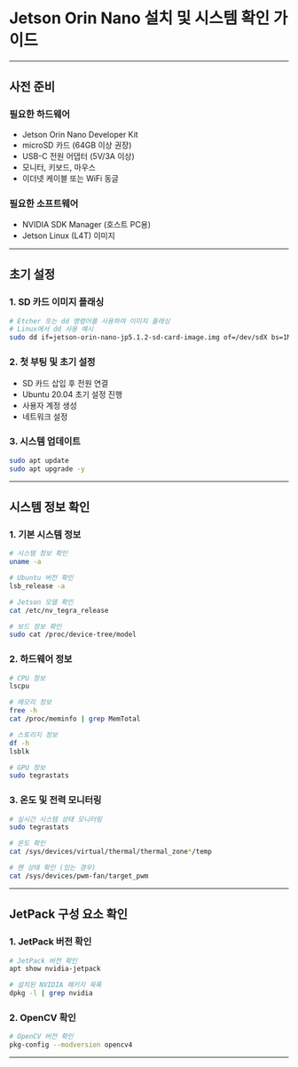 # Jetson Orin Nano 설치 및 시스템 확인 가이드

---

## 사전 준비

### 필요한 하드웨어
- Jetson Orin Nano Developer Kit
- microSD 카드 (64GB 이상 권장)
- USB-C 전원 어댑터 (5V/3A 이상)
- 모니터, 키보드, 마우스
- 이더넷 케이블 또는 WiFi 동글

### 필요한 소프트웨어
- NVIDIA SDK Manager (호스트 PC용)
- Jetson Linux (L4T) 이미지

---

## 초기 설정

### 1. SD 카드 이미지 플래싱

```bash
# Etcher 또는 dd 명령어를 사용하여 이미지 플래싱
# Linux에서 dd 사용 예시
sudo dd if=jetson-orin-nano-jp5.1.2-sd-card-image.img of=/dev/sdX bs=1M status=progress
```

### 2. 첫 부팅 및 초기 설정
- SD 카드 삽입 후 전원 연결
- Ubuntu 20.04 초기 설정 진행
- 사용자 계정 생성
- 네트워크 설정

### 3. 시스템 업데이트

```bash
sudo apt update
sudo apt upgrade -y
```

---

## 시스템 정보 확인

### 1. 기본 시스템 정보

```bash
# 시스템 정보 확인
uname -a

# Ubuntu 버전 확인
lsb_release -a

# Jetson 모델 확인
cat /etc/nv_tegra_release

# 보드 정보 확인
sudo cat /proc/device-tree/model
```

### 2. 하드웨어 정보

```bash
# CPU 정보
lscpu

# 메모리 정보
free -h
cat /proc/meminfo | grep MemTotal

# 스토리지 정보
df -h
lsblk

# GPU 정보
sudo tegrastats
```

### 3. 온도 및 전력 모니터링

```bash
# 실시간 시스템 상태 모니터링
sudo tegrastats

# 온도 확인
cat /sys/devices/virtual/thermal/thermal_zone*/temp

# 팬 상태 확인 (있는 경우)
cat /sys/devices/pwm-fan/target_pwm
```

---

## JetPack 구성 요소 확인

### 1. JetPack 버전 확인

```bash
# JetPack 버전 확인
apt show nvidia-jetpack

# 설치된 NVIDIA 패키지 목록
dpkg -l | grep nvidia
```

### 2. OpenCV 확인

```bash
# OpenCV 버전 확인
pkg-config --modversion opencv4

```

---

